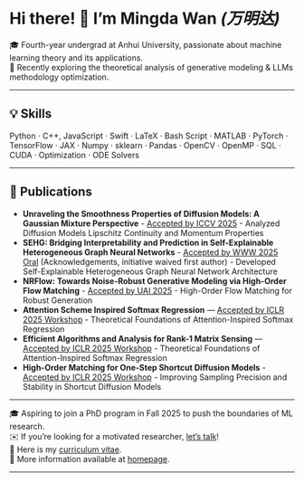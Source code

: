 # Hi there! 👋 I’m **Mingda Wan** *(万明达)*

🎓 Fourth-year undergrad at Anhui University, passionate about machine learning theory and its applications.  
🔭 Recently exploring the theoretical analysis of generative modeling & LLMs methodology optimization.

---

## 💡 Skills
Python · C++, JavaScript · Swift · LaTeX · Bash Script · MATLAB · PyTorch · TensorFlow · JAX · Numpy · sklearn · Pandas · OpenCV · OpenMP · SQL · CUDA · Optimization · ODE Solvers

---

## 📂 Publications
- **Unraveling the Smoothness Properties of Diffusion Models: A Gaussian Mixture Perspective** - [Accepted by ICCV 2025](https://mingdawan.github.io/data/papers_before_camera_ready_or_arxiv/Unraveling_the_Smoothness_Properties_of_Diffusion_Models_A_Gaussian_Mixture_Perspective.pdf.pdf) - Analyzed Diffusion Models Lipschitz Continuity and Momentum Properties 
- **SEHG: Bridging Interpretability and Prediction in Self-Explainable Heterogeneous Graph Neural Networks** - [Accepted by WWW 2025 Oral](https://dl.acm.org/doi/pdf/10.1145/3696410.3714661) (Acknowledgements, initiative waived first author) - Developed Self-Explainable Heterogeneous Graph Neural Network Architecture
- **NRFlow: Towards Noise-Robust Generative Modeling via High-Order Flow Matching** - [Accepted by UAI 2025](https://mingdawan.github.io/data/papers_before_camera_ready_or_arxiv/NRFlow_Towards_Noise-Robust_Generative_Modeling_via_High-Order_Flow_Matching.pdf) - High-Order Flow Matching for Robust Generation 
- **Attention Scheme Inspired Softmax Regression** — [Accepted by ICLR 2025 Workshop](https://openreview.net/pdf?id=po92bv6yRD) - Theoretical Foundations of Attention-Inspired Softmax Regression 
- **Efficient Algorithms and Analysis for Rank-1 Matrix Sensing** — [Accepted by ICLR 2025 Workshop](https://openreview.net/pdf?id=KifM9aeuDB) - Theoretical Foundations of Attention-Inspired Softmax Regression 
- **High-Order Matching for One-Step Shortcut Diffusion Models** - [Accepted by ICLR 2025 Workshop](https://openreview.net/pdf?id=be8vS1Dcix) - Improving Sampling Precision and Stability in Shortcut Diffusion Models 
---

🎓 Aspiring to join a PhD program in Fall 2025 to push the boundaries of ML research.  
✉️ If you’re looking for a motivated researcher, [let’s talk](mailto:dylan.r.mathison@gmail.com)!  
📃 Here is my [curriculum vitae](https://mingdawan.github.io/data/assets/CV.pdf).  
🔗 More information available at [homepage](https://mingdawan.github.io). 

---
